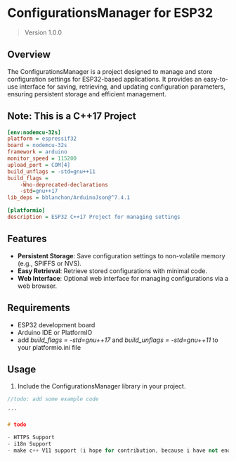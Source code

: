 # ConfigurationsManager for ESP32

> Version 1.0.0

## Overview

The ConfigurationsManager is a project designed to manage and store configuration settings for ESP32-based applications. It provides an easy-to-use interface for saving, retrieving, and updating configuration parameters, ensuring persistent storage and efficient management.

## Note: This is a C++17 Project

```ini
[env:nodemcu-32s]
platform = espressif32
board = nodemcu-32s
framework = arduino
monitor_speed = 115200
upload_port = COM[4]
build_unflags = -std=gnu++11
build_flags =
    -Wno-deprecated-declarations
    -std=gnu++17
lib_deps = bblanchon/ArduinoJson@^7.4.1

[platformio]
description = ESP32 C++17 Project for managing settings
```

## Features

- **Persistent Storage**: Save configuration settings to non-volatile memory (e.g., SPIFFS or NVS).
- **Easy Retrieval**: Retrieve stored configurations with minimal code.
- **Web Interface**: Optional web interface for managing configurations via a web browser.

## Requirements

- ESP32 development board
- Arduino IDE or PlatformIO
- add _build_flags = -std=gnu++17_ and _build_unflags = -std=gnu++11_ to your platformio.ini file

## Usage

1. Include the ConfigurationsManager library in your project.

```cpp
//todo: add some example code

´´´

# todo

- HTTPS Support
- i18n Support
- make c++ V11 support (i hope for contribution, because i have not enough c++ knowledge for it)

```
